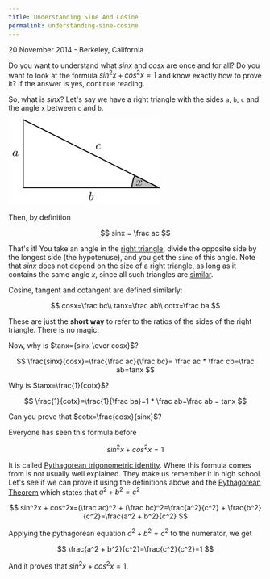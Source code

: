 ```yaml
---
title: Understanding Sine And Cosine
permalink: understanding-sine-cosine
---
```


<p class="meta">20 November 2014 - Berkeley, California</p>

Do you want to understand what $sinx$ and $cosx$ are once and for all? Do you want to look at the formula
$sin^2x + cos^2x=1$ and know exactly how to prove it? If the answer is yes, continue reading.

So, what is $sinx$?
Let's say we have a right triangle with the sides `a`, `b`, `c` and the angle `x` between `c` and `b`.

![Triangle][tr]

Then, by definition

$$ sinx = \frac ac $$

That's it! You take an angle in the [right triangle][right_triangle], divide the opposite side by the longest side (the hypotenuse),
and you get the `sine` of this angle. Note that $sinx$ does not depend on the size of a right triangle,
as long as it contains the same angle $x$, since all such triangles are [similar][similar_triangle].

Cosine, tangent and cotangent are defined similarly:

$$
cosx=\frac bc\\
tanx=\frac ab\\
cotx=\frac ba
$$

These are just the **short way** to refer to the ratios of the sides of the right triangle. There is no magic.

Now, why is $tanx={sinx \over cosx}$?

$$
\frac{sinx}{cosx}=\frac{\frac ac}{\frac bc}= \frac ac * \frac cb=\frac ab=tanx
$$

Why is $tanx=\frac{1}{cotx}$?

$$
\frac{1}{cotx}=\frac{1}{\frac ba}=1 * \frac ab=\frac ab = tanx
$$

Can you prove that $cotx=\frac{cosx}{sinx}$?

Everyone has seen this formula before

$$
sin^2x + cos^2x=1
$$

It is called [Pythagorean trigonometric identity][pythagorean_trig]. Where this formula comes from is not usually
well explained. They make us remember it in high school. Let's see if we can prove it using the definitions
above and the [Pythagorean Theorem][pythagorean] which states that $a^2 + b^2=c^2$

$$
sin^2x + cos^2x=(\frac ac)^2 + (\frac bc)^2=\frac{a^2}{c^2} + \frac{b^2}{c^2}=\frac{a^2 + b^2}{c^2}
$$

Applying the pythagorean equation $a^2 + b^2=c^2$ to the numerator, we get

$$
\frac{a^2 + b^2}{c^2}=\frac{c^2}{c^2}=1
$$

And it proves that $sin^2x + cos^2x=1$.

[tr]: /images/right_triangle.png  "Triangle"
[pythagorean]: http://en.wikipedia.org/wiki/Pythagorean_theorem
[pythagorean_trig]: http://en.wikipedia.org/wiki/Pythagorean_trigonometric_identity
[pythagorean_trig]: http://en.wikipedia.org/wiki/Pythagorean_trigonometric_identity
[similar_triangle]: http://www.mathsisfun.com/geometry/triangles-similar.html
[right_triangle]: http://en.wikipedia.org/wiki/Right_triangle


